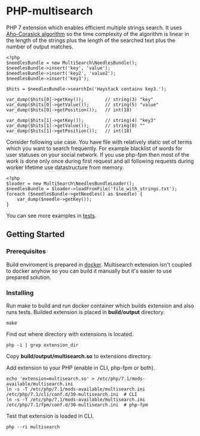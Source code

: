 # PHP-multisearch

PHP 7 extension which enables efficient multiple strings search. It uses [Aho-Corasick algorithm](https://en.wikipedia.org/wiki/Aho%E2%80%93Corasick_algorithm) so the time complexity of the algorithm is linear in the length of the strings plus the length of the searched text plus the number of output matches.

```
<?php
$needlesBundle = new MultiSearch\NeedlesBundle();
$needlesBundle->insert('key', 'value');
$needlesBundle->insert('key2', 'value2');
$needlesBundle->insert('key3');

$hits = $needlesBundle->searchIn('Haystack contains key3.');

var_dump($hits[0]->getKey());        // string(3) "key"
var_dump($hits[0]->getValue());      // string(5) "value"
var_dump($hits[0]->getPosition());   // int(18)

var_dump($hits[1]->getKey());        // string(4) "key3"
var_dump($hits[1]->getValue());      // string(0) ""
var_dump($hits[1]->getPosition());   // int(18)
```

Consider following use case. You have file with relatively static set of terms which you want to search frequently. For example blacklist of words for user statuses on your social network. If you use php-fpm then most of the work is done only once during first request and all following requests during worker lifetime use datastructure from memory.

```
<?php
$loader = new MultiSearch\NeedlesBundleLoader();
$needlesBundle = $loader->loadFromFile('file_with_strings.txt');
foreach ($needlesBundle->getNeedles() as $needle) {
	var_dump($needle->getKey());
}
```

You can see more examples in [tests](tests/extension_api/).

## Getting Started

### Prerequisites

Build enviroment is prepared in [docker](https://docs.docker.com/install/). Multisearch extension isn't coupled to docker anyhow so you can build it manually but it's easier to use prepared solution.

### Installing

Run make to build and run docker container which builds extension and also runs tests. Builded extension is placed in **build/output** directory.

```
make
```

Find out where directory with extensions is located.

```
php -i | grep extension_dir
```

Copy **build/output/multisearch.so** to extensions directory.

Add extension to your PHP (enable in CLI, php-fpm or both).

```
echo 'extension=multisearch.so' > /etc/php/7.1/mods-available/multisearch.ini
ln -s -T /etc/php/7.1/mods-available/multisearch.ini /etc/php/7.1/cli/conf.d/30-multisearch.ini  # CLI
ln -s -T /etc/php/7.1/mods-available/multisearch.ini /etc/php/7.1/fpm/conf.d/30-multisearch.ini  # php-fpm
```

Test that extension is loaded in CLI.

```
php --ri multisearch
```
